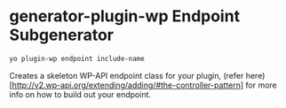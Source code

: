 # generator-plugin-wp Endpoint Subgenerator

```bash
yo plugin-wp endpoint include-name
```

Creates a skeleton WP-API endpoint class for your plugin, (refer here)[http://v2.wp-api.org/extending/adding/#the-controller-pattern] for more info on how to build out your endpoint.
